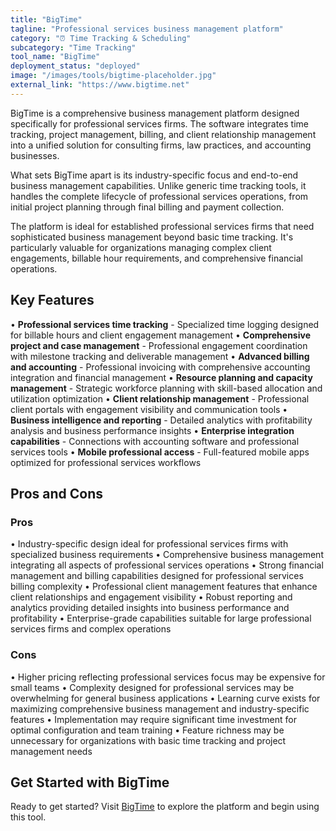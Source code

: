 ```yaml
---
title: "BigTime"
tagline: "Professional services business management platform"
category: "⏰ Time Tracking & Scheduling"
subcategory: "Time Tracking"
tool_name: "BigTime"
deployment_status: "deployed"
image: "/images/tools/bigtime-placeholder.jpg"
external_link: "https://www.bigtime.net"
---
```

BigTime is a comprehensive business management platform designed specifically for professional services firms. The software integrates time tracking, project management, billing, and client relationship management into a unified solution for consulting firms, law practices, and accounting businesses.

What sets BigTime apart is its industry-specific focus and end-to-end business management capabilities. Unlike generic time tracking tools, it handles the complete lifecycle of professional services operations, from initial project planning through final billing and payment collection.

The platform is ideal for established professional services firms that need sophisticated business management beyond basic time tracking. It's particularly valuable for organizations managing complex client engagements, billable hour requirements, and comprehensive financial operations.

## Key Features

• **Professional services time tracking** - Specialized time logging designed for billable hours and client engagement management
• **Comprehensive project and case management** - Professional engagement coordination with milestone tracking and deliverable management
• **Advanced billing and accounting** - Professional invoicing with comprehensive accounting integration and financial management
• **Resource planning and capacity management** - Strategic workforce planning with skill-based allocation and utilization optimization
• **Client relationship management** - Professional client portals with engagement visibility and communication tools
• **Business intelligence and reporting** - Detailed analytics with profitability analysis and business performance insights
• **Enterprise integration capabilities** - Connections with accounting software and professional services tools
• **Mobile professional access** - Full-featured mobile apps optimized for professional services workflows

## Pros and Cons

### Pros
• Industry-specific design ideal for professional services firms with specialized business requirements
• Comprehensive business management integrating all aspects of professional services operations
• Strong financial management and billing capabilities designed for professional services billing complexity
• Professional client management features that enhance client relationships and engagement visibility
• Robust reporting and analytics providing detailed insights into business performance and profitability
• Enterprise-grade capabilities suitable for large professional services firms and complex operations

### Cons
• Higher pricing reflecting professional services focus may be expensive for small teams
• Complexity designed for professional services may be overwhelming for general business applications
• Learning curve exists for maximizing comprehensive business management and industry-specific features
• Implementation may require significant time investment for optimal configuration and team training
• Feature richness may be unnecessary for organizations with basic time tracking and project management needs

## Get Started with BigTime

Ready to get started? Visit [BigTime](https://www.bigtime.net/) to explore the platform and begin using this tool.